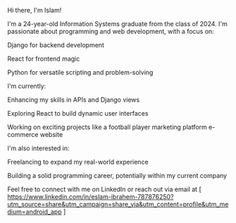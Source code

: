 Hi there, I'm Islam! 

I'm a 24-year-old Information Systems graduate from the class of 2024. I'm passionate about programming and web development, with a focus on:

Django for backend development

React for frontend magic

Python for versatile scripting and problem-solving


I'm currently:

Enhancing my skills in APIs and Django views

Exploring React to build dynamic user interfaces

Working on exciting projects like a football player marketing platform e-commerce website


I'm also interested in:

Freelancing to expand my real-world experience

Building a solid programming career, potentially within my current company


Feel free to connect with me on LinkedIn or reach out via email at [ https://www.linkedin.com/in/eslam-ibrahem-787876250?utm_source=share&utm_campaign=share_via&utm_content=profile&utm_medium=android_app ]


